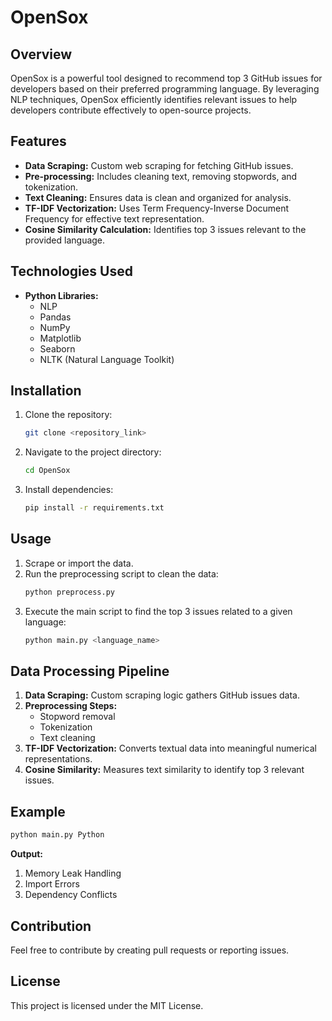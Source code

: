 # OpenSox

## Overview
OpenSox is a powerful tool designed to recommend top 3 GitHub issues for developers based on their preferred programming language. By leveraging NLP techniques, OpenSox efficiently identifies relevant issues to help developers contribute effectively to open-source projects.

## Features
- **Data Scraping:** Custom web scraping for fetching GitHub issues.
- **Pre-processing:** Includes cleaning text, removing stopwords, and tokenization.
- **Text Cleaning:** Ensures data is clean and organized for analysis.
- **TF-IDF Vectorization:** Uses Term Frequency-Inverse Document Frequency for effective text representation.
- **Cosine Similarity Calculation:** Identifies top 3 issues relevant to the provided language.

## Technologies Used
- **Python Libraries:**
  - NLP
  - Pandas
  - NumPy
  - Matplotlib
  - Seaborn
  - NLTK (Natural Language Toolkit)

## Installation
1. Clone the repository:
   ```bash
   git clone <repository_link>
   ```
2. Navigate to the project directory:
   ```bash
   cd OpenSox
   ```
3. Install dependencies:
   ```bash
   pip install -r requirements.txt
   ```

## Usage
1. Scrape or import the data.
2. Run the preprocessing script to clean the data:
   ```bash
   python preprocess.py
   ```
3. Execute the main script to find the top 3 issues related to a given language:
   ```bash
   python main.py <language_name>
   ```

## Data Processing Pipeline
1. **Data Scraping:** Custom scraping logic gathers GitHub issues data.
2. **Preprocessing Steps:**
   - Stopword removal
   - Tokenization
   - Text cleaning
3. **TF-IDF Vectorization:** Converts textual data into meaningful numerical representations.
4. **Cosine Similarity:** Measures text similarity to identify top 3 relevant issues.

## Example
```bash
python main.py Python
```
**Output:**
1. Memory Leak Handling
2. Import Errors
3. Dependency Conflicts

## Contribution
Feel free to contribute by creating pull requests or reporting issues.

## License
This project is licensed under the MIT License.

